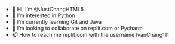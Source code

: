 - 👋 Hi, I’m @JustChangHTML5
- 👀 I’m interested in Python
- 🌱 I’m currently learning Git and Java
- 💞️ I’m looking to collaborate on replit.com or Pycharm
- 📫 How to reach me replit.com with the username IvanChang111

<!---
JustChangHTML5/JustChangHTML5 is a ✨ special ✨ repository because its `README.md` (this file) appears on your GitHub profile.
You can click the Preview link to take a look at your changes.
--->
